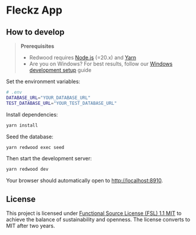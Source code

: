 # Fleckz App


## How to develop

> **Prerequisites**
>
> - Redwood requires [Node.js](https://nodejs.org/en/) (=20.x) and [Yarn](https://yarnpkg.com/)
> - Are you on Windows? For best results, follow our [Windows development setup](https://redwoodjs.com/docs/how-to/windows-development-setup) guide

Set the environment variables:

```bash
# .env
DATABASE_URL="YOUR_DATABASE_URL"
TEST_DATABASE_URL="YOUR_TEST_DATABASE_URL"
```

Install dependencies:

```bash
yarn install
```

Seed the database:

```bash
yarn redwood exec seed
```

Then start the development server:

```bash
yarn redwood dev
```

Your browser should automatically open to [http://localhost:8910](http://localhost:8910).


## License

This project is licensed under [Functional Source License (FSL) 1.1 MIT](https://fsl.software/) to achieve the balance of sustainability and openness.
The license converts to MIT after two years.
